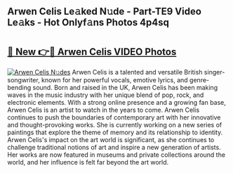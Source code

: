 ## Arwen Celis Le𝚊ked N𝚞de - Part-TE9 Video Le𝚊ks - Hot Onlyf𝚊ns Photos 4p4sq

# <h2><a href="http://ab69779.deff.icu/?id=Arwen+Celis">🔗 New 👉🔴 Arwen Celis VIDEO Photos</a></h2>

[![Arwen Celis N𝚞des](https://i.imgur.com/rIISA9y.gif)](http://ab69779.deff.icu/?id=Arwen+Celis)
Arwen Celis is a talented and versatile British singer-songwriter, known for her powerful vocals, emotive lyrics, and genre-bending sound. Born and raised in the UK, Arwen Celis has been making waves in the music industry with her unique blend of pop, rock, and electronic elements. With a strong online presence and a growing fan base, Arwen Celis is an artist to watch in the years to come. Arwen Celis continues to push the boundaries of contemporary art with her innovative and thought-provoking works. She is currently working on a new series of paintings that explore the theme of memory and its relationship to identity. Arwen Celis's impact on the art world is significant, as she continues to challenge traditional notions of art and inspire a new generation of artists. Her works are now featured in museums and private collections around the world, and her influence is felt far beyond the art world.
